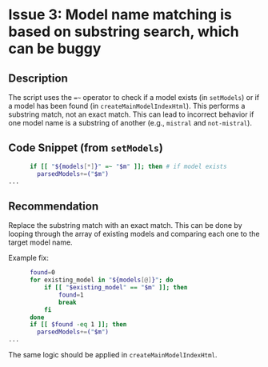 # Issue 3: Model name matching is based on substring search, which can be buggy

## Description
The script uses the `=~` operator to check if a model exists (in `setModels`) or if a model has been found (in `createMainModelIndexHtml`). This performs a substring match, not an exact match. This can lead to incorrect behavior if one model name is a substring of another (e.g., `mistral` and `not-mistral`).

## Code Snippet (from `setModels`)
```bash
      if [[ "${models[*]}" =~ "$m" ]]; then # if model exists
        parsedModels+=("$m")
...
```

## Recommendation
Replace the substring match with an exact match. This can be done by looping through the array of existing models and comparing each one to the target model name.

Example fix:
```bash
      found=0
      for existing_model in "${models[@]}"; do
          if [[ "$existing_model" == "$m" ]]; then
              found=1
              break
          fi
      done
      if [[ $found -eq 1 ]]; then
        parsedModels+=("$m")
...
```
The same logic should be applied in `createMainModelIndexHtml`.
